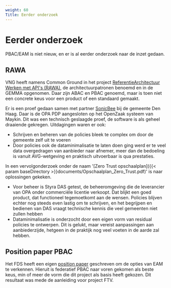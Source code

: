 ```yaml
---
weight: 60
Title: Eerder onderzoek
---
```


# Eerder onderzoek

PBAC/EAM is niet nieuw, en er is al eerder onderzoek naar de inzet gedaan.

## RAWA

VNG heeft namens Common Ground in het project [ReferentieArchitectuur Werken met API's (RAWA)](https://vng-realisatie.github.io/RAWA/), de architectuurpatronen benoemd en in de GEMMA opgenomen. 
Daar zijn ABAC en PBAC genoemd, maar is toen niet een concrete keus voor een product of een standaard gemaakt.

Er is een proef gedaan samen met partner [SonicBee](https://www.sonicbee.eu/zero-trust-architecture-for-common-ground/) bij de gemeente Den Haag. 
Daar is de OPA PDP aangesloten op het OpenZaak systeem van Maykin.
Dit was een technisch geslaagde proef, de software is als geheel draaiende gekregen. Uitdagingen waren er ook:
- Schrijven en beheren van de policies bleek te complex om door de gemeente zelf uit te voeren
- Door policies ook de dataminimalisatie te laten doen ging werd er te veel data overgedragen van aanbieder naar afnemer, 
meer dan de bedoeling is vanuit AVG-wetgeving en praktisch uitvoerbaar is qua prestaties.

In een vervolgonderzoek onder de naam '[Zero Trust opschaalplan]({{< param baseDirectory >}}documents/Opschaalplan_Zero_Trust.pdf)' is naar oplossingen gekeken.

- Voor beheer is Styra DAS getest, de beheeromgeving die de leverancier van OPA onder commerciële licentie verkoopt.
Dat blijkt een goed product, dat functioneel tegemoetkomt aan de wensen. Policies blijven echter nog steeds even
lastig om te schrijven, en het begrijpen en bedienen van DAS vraagt technische kennis die veel gemeenten niet zullen hebben
- Dataminimalisatie is onderzocht door een eigen vorm van residual policies te ontwerpen. Dit is gelukt, maar vereist aanpassingen
aan aanbiederzijde, hetgeen in de praktijk nog veel voeten in de aarde zal hebben.

## Position paper PBAC

Het FDS heeft een eigen [position paper](https://federatief.datastelsel.nl/kennisbank/pbac/) geschreven om de opties van EAM te verkennen.
Hieruit is federatief PBAC naar voren gekomen als beste keus, min of meer de vorm die dit project als basis heeft gekozen.
Dit resultaat was mede de aanleiding voor project FTV.